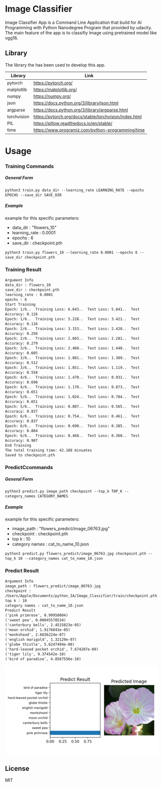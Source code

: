 # Image Classifier

Image Classifier App is a Command Line Application that build for AI Programming with Python Nanodegree Program that provided by udacity. The main feature of the app is to classifiy Image using pretrained model like vgg16.

## Library 
The library the has been used to develop this app.

| Library | Link |
| ------ | ------ |
| pytorch | https://pytorch.org/ |
| matplotlib | https://matplotlib.org/ |
| numpy | https://numpy.org/ |
| json | https://docs.python.org/3/library/json.html |
| argparse | https://docs.python.org/3/library/argparse.html |
| torchvision | https://pytorch.org/docs/stable/torchvision/index.html |
| PIL | https://pillow.readthedocs.io/en/stable/|
|time | https://www.programiz.com/python-programming/time |


# Usage
### Training Commands
##### General Form

```
python3 train.py data_dir --learning_rate LEARNING_RATE --epochs EPOCHS --save_dir SAVE_DIR
```
##### Example
example for this specific parameters:
- data_dir  : "flowers_10"
- learning_rate : 0.0001
- epochs : 6
- save_dir : checkpoint.pth
```
python3 train.py flowers_10 --learning_rate 0.0001 --epochs 6 --save_dir checkpoint.pth
```
### Training Result
```
Argument Info
data_dir : flowers_10
save_dir : checkpoint.pth
learning_rate : 0.0001
epochs : 6
Start Training
Epoch: 1/6..  Training Loss: 6.643..  Test Loss: 5.841..  Test Accuracy: 0.116
Epoch: 1/6..  Training Loss: 5.228..  Test Loss: 3.421..  Test Accuracy: 0.116
Epoch: 2/6..  Training Loss: 3.153..  Test Loss: 2.428..  Test Accuracy: 0.256
Epoch: 2/6..  Training Loss: 2.603..  Test Loss: 2.281..  Test Accuracy: 0.279
Epoch: 3/6..  Training Loss: 2.460..  Test Loss: 1.440..  Test Accuracy: 0.605
Epoch: 3/6..  Training Loss: 1.881..  Test Loss: 1.309..  Test Accuracy: 0.512
Epoch: 3/6..  Training Loss: 1.851..  Test Loss: 1.119..  Test Accuracy: 0.558
Epoch: 4/6..  Training Loss: 1.470..  Test Loss: 0.931..  Test Accuracy: 0.698
Epoch: 4/6..  Training Loss: 1.170..  Test Loss: 0.873..  Test Accuracy: 0.651
Epoch: 5/6..  Training Loss: 1.024..  Test Loss: 0.784..  Test Accuracy: 0.651
Epoch: 5/6..  Training Loss: 0.807..  Test Loss: 0.565..  Test Accuracy: 0.837
Epoch: 6/6..  Training Loss: 0.754..  Test Loss: 0.461..  Test Accuracy: 0.837
Epoch: 6/6..  Training Loss: 0.690..  Test Loss: 0.385..  Test Accuracy: 0.884
Epoch: 6/6..  Training Loss: 0.468..  Test Loss: 0.360..  Test Accuracy: 0.907
End Training
The total training time: 42.188 minuates
Saved to checkpoint.pth
```
### PredictCcommands
##### General Form

```
python3 predict.py image_path checkpoint --top_k TOP_K --category_names CATEGORY_NAMES 
```
##### Example
example for this specific parameters:
- image_path  : "flowers_predict/image_06763.jpg"
- checkpoint : checkpoint.pth
- top k : 10
- category names : cat_to_name_10.json
```
python3 predict.py flowers_predict/image_06763.jpg checkpoint.pth --top_k 10 --category_names cat_to_name_10.json 
```
### Predict Result
```
Argument Info
image_path : flowers_predict/image_06763.jpg
checkpoint : /Users/Apple/Documents/python_IA/Image_Classifier/train/checkpoint.pth
top k : 10
category names : cat_to_name_10.json
Predict Result
('pink primrose', 0.99950004)
('sweet pea', 0.00045578534)
('canterbury bells', 2.4515823e-05)
('moon orchid', 1.9176043e-05)
('monkshood', 2.6036224e-07)
('english marigold', 1.32129e-07)
('globe thistle', 5.6247494e-08)
('hard-leaved pocket orchid', 7.674287e-09)
('tiger lily', 9.374542e-10)
('bird of paradise', 4.8567556e-10)
```
![](predict/predict_result.png)


License
---

MIT



